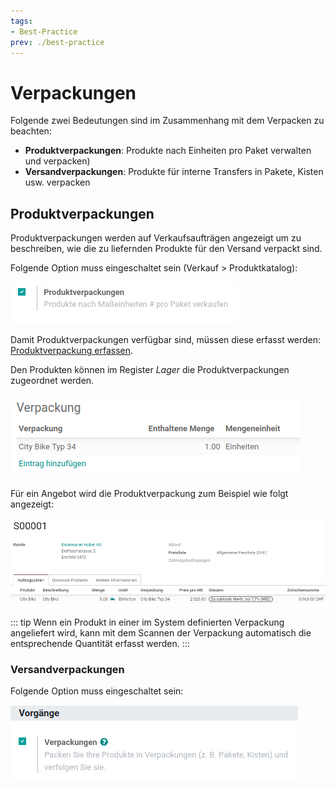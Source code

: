 ```yaml
---
tags:
- Best-Practice
prev: ./best-practice
---
```

# Verpackungen

Folgende zwei Bedeutungen sind im Zusammenhang mit dem Verpacken zu beachten:
- **Produktverpackungen**: Produkte nach Einheiten pro Paket verwalten und verpacken)
- **Versandverpackungen**: Produkte für interne Transfers in Pakete, Kisten usw. verpacken

## Produktverpackungen

Produktverpackungen werden auf Verkaufsaufträgen angezeigt um zu beschreiben, wie die zu liefernden Produkte für den Versand verpackt sind.

Folgende Option muss eingeschaltet sein (Verkauf > Produktkatalog):

![Lager Einstellungen Produktverpackungen](assets/Lager%20Einstellungen%20Produktverpackungen.png)

Damit Produktverpackungen verfügbar sind, müssen diese erfasst werden: [Produktverpackung erfassen](Lager%20Verpackungen.md#Produktverpackung%20erfassen).

Den Produkten können im Register *Lager* die Produktverpackungen zugeordnet werden.

![Lager Produktverpackung Zuordnung Produkt](assets/Lager%20Produktverpackung%20Zuordnung%20Produkt.png)

Für ein Angebot wird die Produktverpackung zum Beispiel wie folgt angezeigt:

![Lager Produktverpackung Angebot Beispiel](assets/Lager%20Produktverpackung%20Angebot%20Beispiel.png)

::: tip
Wenn ein Produkt in einer im System definierten Verpackung angeliefert wird, kann mit dem Scannen der Verpackung automatisch die entsprechende Quantität erfasst werden.
:::

### Versandverpackungen

Folgende Option muss eingeschaltet sein:

![Lager Einstellungen Verpackungen](assets/Lager%20Einstellungen%20Verpackungen.png)